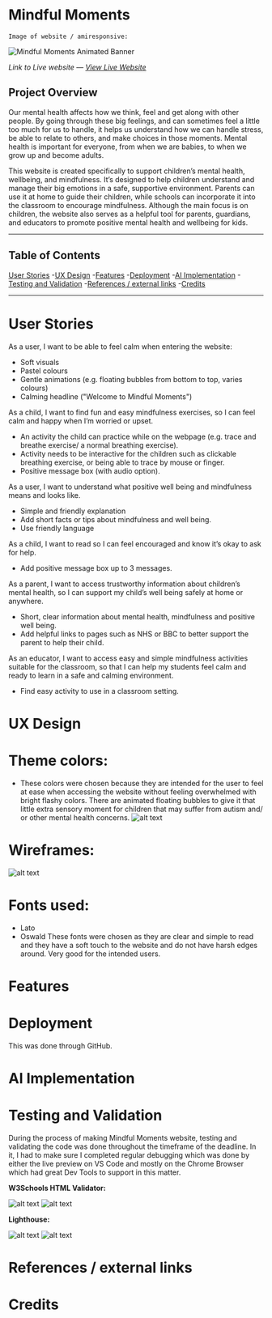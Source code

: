 # **Mindful Moments**

    Image of website / amiresponsive:

   ![Mindful Moments Animated Banner](../mindful-moments/assets/images/animated-banner.gif)  

*Link to Live website — [View Live Website](https://zaenba.github.io/mindful-moments/)*

## **Project Overview**
Our mental health affects how we think, feel and get along with other people. By going through these big feelings, and can sometimes feel a little too much for us to handle, it helps us understand how we can handle stress, be able to relate to others, and make choices in those moments. Mental health is important for everyone, from when we are babies, to when we grow up and become adults.

This website is created specifically to support children’s mental health, wellbeing, and mindfulness. It’s designed to help children understand and manage their big emotions in a safe, supportive environment. Parents can use it at home to guide their children, while schools can incorporate it into the classroom to encourage mindfulness. Although the main focus is on children, the website also serves as a helpful tool for parents, guardians, and educators to promote positive mental health and wellbeing for kids.


---

## **Table of Contents**

[User Stories](#user-stories)
-[UX Design](#ux-design)
-[Features](#features)
-[Deployment](#deployment)
-[AI Implementation](#ai-implementation)
-[Testing and Validation](#testing-and-validation)
-[References / external links](#references)
-[Credits](#credits)

---

# User Stories
As a user, I want to be able to feel calm when entering the website:
- Soft visuals
- Pastel colours
- Gentle animations (e.g. floating bubbles from bottom to top, varies colours)
- Calming headline ("Welcome to Mindful Moments")

As a child, I want to find fun and easy mindfulness exercises, so I can feel calm and happy when I’m worried or upset.
 - An activity the child can practice while on the webpage (e.g. trace and breathe exercise/ a normal breathing exercise).
- Activity needs to be interactive for the children such as clickable breathing exercise, or being able to trace by mouse or finger.
- Positive message box (with audio option).

As a user, I want to understand what positive well being and mindfulness means and looks like.
- Simple and friendly explanation
- Add short facts or tips about mindfulness and well being.
- Use friendly language

As a child, I want to read so I can feel encouraged and know it’s okay to ask for help.
- Add positive message box up to 3 messages.

As a parent, I want to access trustworthy information about children’s mental health, so I can support my child’s well being safely at home or anywhere.
- Short, clear information about mental health, mindfulness and positive well being.
- Add helpful links to pages such as NHS or BBC to better support the parent to help their child.

As an educator, I want to access easy and simple mindfulness activities suitable for the classroom, so that I can help my students feel calm and ready to learn in a safe and calming environment.
- Find easy activity to use in a classroom setting.

# UX Design
# **Theme colors:**
- These colors were chosen because they are intended for the user to feel at ease when accessing the website without feeling overwhelmed with bright flashy colors. There are animated floating bubbles to give it that little extra sensory moment for children that may suffer from autism and/ or other mental health concerns.
![alt text](assets/images/color-palette.png)
# **Wireframes:**
![alt text](assets/images/wireframe.png)

# **Fonts used:**
- Lato
- Oswald
These fonts were chosen as they are clear and simple to read and they have a soft touch to the website and do not have harsh edges around. Very good for the intended users. 



# Features

# Deployment
This was done through GitHub. 

# AI Implementation

# Testing and Validation

During the process of making Mindful Moments website, testing and validating the code was done throughout the timeframe of the deadline. In it, I had to make sure I completed regular debugging which was done by either the live preview on VS Code and mostly on the Chrome Browser which had great Dev Tools to support in this matter.

**W3Schools HTML Validator:**

![alt text](assets/images/html-passed.png)
![alt text](assets/images/w3c-css-passed.png)


**Lighthouse:**

![alt text](assets/images/desktop-lighthouse.png)
![alt text](assets/images/mobile-lighthouse.png)


# References / external links

# Credits












